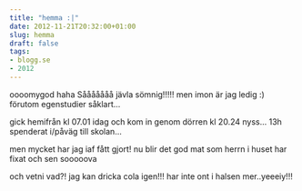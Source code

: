 ```yaml
---
title: "hemma :|"
date: 2012-11-21T20:32:00+01:00
slug: hemma
draft: false
tags:
- blogg.se
- 2012
---
```

oooomygod haha Sååååååå jävla sömnig!!!!! men imon är jag ledig :) förutom egenstudier såklart...

gick hemifrån kl 07.01 idag och kom in genom dörren kl 20.24 nyss... 13h spenderat i/påväg till skolan...

men mycket har jag iaf fått gjort! nu blir det god mat som herrn i huset har fixat och sen sooooova

och vetni vad?! jag kan dricka cola igen!!! har inte ont i halsen mer..yeeeiy!!!